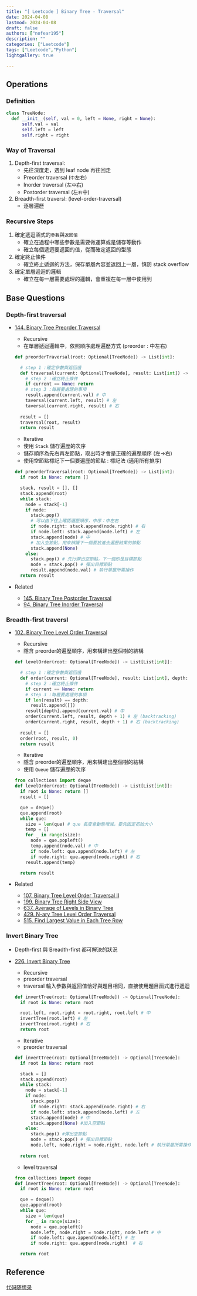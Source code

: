 ```yaml
---
title: "[ Leetcode ] Binary Tree - Traversal"
date: 2024-04-08
lastmod: 2024-04-08
draft: false
authors: ["nofear195"]
description: ""
categories: ["Leetcode"]
tags: ["Leetcode","Python"]
lightgallery: true

---
```



<!--more-->

## Operations

### Definition

  ```Python
 class TreeNode:
    def __init__(self, val = 0, left = None, right = None):
        self.val = val
        self.left = left
        self.right = right
  ```

### Way of Traversal

1. Depth-first traversal:
    - 先往深度走，遇到 leaf node 再往回走
    - Preorder traversal (`中`左右)
    - Inorder traversal (左`中`右)
    - Postorder traversal (左`右`中)
2. Breadth-first traversl: (level-order-traversal)
    - 逐層遍歷

### Recursive Steps

1. 確定遞迴涵式的`參數`與`返回值`
    - 確立在過程中哪些參數是需要做運算或是儲存等動作
    - 確立每個遞迴要返回的值，從而確定返回的型態
2. 確定終止條件
    - 確立終止遞迴的方法，保存單層內容並返回上一層，慎防 stack overflow
3. 確定單層遞迴的邏輯
    - 確立在每一層需要處理的邏輯，會重複在每一層中使用到

## Base Questions

### Depth-first traversal

- [144. Binary Tree Preorder Traversal](https://leetcode.com/problems/binary-tree-preorder-traversal)

  - Recursive
  - 在單層遞迴邏輯中，依照順序處理遍歷方式 (preorder : 中左右)

  ```Python
  def preorderTraversal(root: Optional[TreeNode]) -> List[int]:

    # step 1 :確定參數與返回值
    def traversal(current: Optional[TreeNode], result: List[int]) -> None: 
      # step 2 :確立終止條件
      if current == None: return 
      # step 3 :每層要處理的事項
      result.append(current.val) # 中
      taversal(current.left, result) # 左
      taversal(current.right, result) # 右
    
    result = []
    traversal(root, result)
    return result
  ```

  - Iterative
  - 使用 `Stack` 儲存遍歷的次序
  - 儲存順序為先右再左節點，取出時才會是正確的遍歷順序 (左->右)
  - 使用空節點標記下一個要遍歷的節點 : 標記法 (適用所有排序)

  ```Python
  def preorderTraversal(root: Optional[TreeNode]) -> List[int]:
    if root is None: return []

    stack, result = [], []
    stack.append(root)
    while stack:
      node = stack[-1]
      if node:
        stack.pop()
        # 可以由下往上確認遍歷順序，中序：中左右 
        if node.right: stack.append(node.right) # 右 
        if node.left: stack.append(node.left) # 左
        stack.append(node) # 中
        # 加入空節點，用來辨識下一個要放進去遍歷結果的節點
        stack.append(None) 
      else:
        stack.pop() # 先行彈出空節點，下一個即是目標節點
        node = stack.pop() # 彈出目標節點
        result.append(node.val) # 執行單層所需操作
    return result
  ```

- Related
  - [145. Binary Tree Postorder Traversal](https://leetcode.com/problems/binary-tree-postorder-traversal)
  - [94. Binary Tree Inorder Traversal](https://leetcode.com/problems/binary-tree-inorder-traversal)

### Breadth-first traversl

- [102. Binary Tree Level Order Traversal](https://leetcode.com/problems/binary-tree-level-order-traversal)

  - Recursive
  - 隱含 preorder的遍歷順序，用來構建出整個樹的結構

  ```Python
  def levelOrder(root: Optional[TreeNode]) -> List[List[int]]:

    # step 1 :確定參數與返回值
    def order(current: Optional[TreeNode], result: List[int], depth: int) -> None: 
      # step 2 :確立終止條件
      if current == None: return 
      # step 3 :每層要處理的事項
      if len(result) == depth:
        result.append([])
      result[depth].append(current.val) # 中
      order(current.left, result, depth + 1) # 左 (backtracking)
      order(current.right, result, depth + 1) # 右 (backtracking)
    
    result = []
    order(root, result, 0)
    return result
  ```

  - Iterative
  - 隱含 preorder的遍歷順序，用來構建出整個樹的結構
  - 使用 `Queue` 儲存遍歷的次序

  ```Python
  from collections import deque
  def levelOrder(root: Optional[TreeNode]) -> List[List[int]]:
    if root is None: return []
    result = []

    que = deque()
    que.append(root)
    while que:
      size = len(que) # que 長度會動態增減，要先固定初始大小
      temp = []
      for _ in range(size):
        node = que.popleft()
        temp.append(node.val) # 中
        if node.left: que.append(node.left) # 左
        if node.right: que.append(node.right) # 右
      result.append(temp)

    return result
  ```

- Related
  - [107. Binary Tree Level Order Traversal II](https://leetcode.com/problems/binary-tree-level-order-traversal-ii)
  - [199. Binary Tree Right Side View](https://leetcode.com/problems/binary-tree-right-side-view)
  - [637. Average of Levels in Binary Tree](https://leetcode.com/problems/average-of-levels-in-binary-tree)
  - [429. N-ary Tree Level Order Traversal](https://leetcode.com/problems/n-ary-tree-level-order-traversal)
  - [515. Find Largest Value in Each Tree Row](https://leetcode.com/problems/find-largest-value-in-each-tree-row)

### Invert Binary Tree

- Depth-first 與 Breadth-first 都可解決的狀況

- [226. Invert Binary Tree](https://leetcode.com/problems/invert-binary-tree)

  - Recursive
  - preorder traversal
  - traversal 輸入參數與返回值恰好與題目相同，直接使用題目函式進行遞迴

  ```Python
  def invertTree(root: Optional[TreeNode]) -> Optional[TreeNode]:
    if root is None: return root

    root.left, root.right = root.right, root.left # 中
    invertTree(root.left) # 左
    invertTree(root.right) # 右
    return root
  ```

  - Iterative
  - preorder traversal

  ```Python
  def invertTree(root: Optional[TreeNode]) -> Optional[TreeNode]:
    if root is None: return root

    stack = []
    stack.append(root)
    while stack:
      node = stack[-1]
      if node:
        stack.pop()
        if node.right: stack.append(node.right) # 右
        if node.left: stack.append(node.left) # 左
        stack.append(node) # 中
        stack.append(None) #加入空節點
      else:
        stack.pop() #彈出空節點
        node = stack.pop() # 彈出目標節點
        node.left, node.right = node.right, node.left # 執行單層所需操作
    
    return root
  ```

  - level traversal

  ```Python
  from collections import deque
  def invertTree(root: Optional[TreeNode]) -> Optional[TreeNode]:
    if root is None: return root

    que = deque()
    que.append(root)
    while que:
      size = len(que)
      for _ in range(size):
        node = que.popleft()
        node.left, node.right = node.right, node.left # 中
        if node.left: que.append(node.left) # 左
        if node.right: que.append(node.right)  # 右

    return root
  ```

## Reference

[代码随想录](https://github.com/youngyangyang04/leetcode-master)
